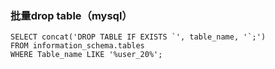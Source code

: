 ### 批量drop table（mysql）
~~~
SELECT concat('DROP TABLE IF EXISTS `', table_name, '`;')
FROM information_schema.tables
WHERE Table_name LIKE '%user_20%';
~~~
